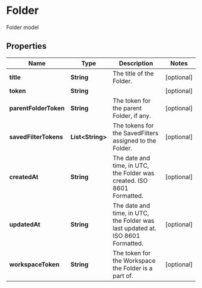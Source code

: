 

# Folder

Folder model

## Properties

| Name | Type | Description | Notes |
|------------ | ------------- | ------------- | -------------|
|**title** | **String** | The title of the Folder. |  [optional] |
|**token** | **String** |  |  [optional] |
|**parentFolderToken** | **String** | The token for the parent Folder, if any. |  [optional] |
|**savedFilterTokens** | **List&lt;String&gt;** | The tokens for the SavedFilters assigned to the Folder. |  [optional] |
|**createdAt** | **String** | The date and time, in UTC, the Folder was created. ISO 8601 Formatted. |  [optional] |
|**updatedAt** | **String** | The date and time, in UTC, the Folder was last updated at. ISO 8601 Formatted. |  [optional] |
|**workspaceToken** | **String** | The token for the Workspace the Folder is a part of. |  [optional] |



